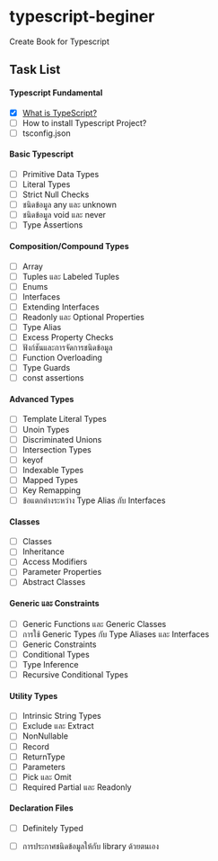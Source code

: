 # typescript-beginer
Create Book for Typescript 

## Task List
#### Typescript Fundamental
- [x] [What is TypeScript?](#)
- [ ] How to install Typescript Project?
- [ ] tsconfig.json

#### Basic Typescript
- [ ] Primitive Data Types
- [ ] Literal Types
- [ ] Strict Null Checks
- [ ] ชนิดข้อมูล any และ unknown
- [ ] ชนิดข้อมูล void และ never
- [ ] Type Assertions

#### Composition/Compound Types
- [ ] Array
- [ ] Tuples และ Labeled Tuples
- [ ] Enums
- [ ] Interfaces
- [ ] Extending Interfaces
- [ ] Readonly และ Optional Properties
- [ ] Type Alias
- [ ] Excess Property Checks
- [ ] ฟังก์ชันและการจัดการชนิดข้อมูล
- [ ] Function Overloading
- [ ] Type Guards
- [ ] const assertions

#### Advanced Types
- [ ] Template Literal Types
- [ ] Unoin Types
- [ ] Discriminated Unions
- [ ] Intersection Types
- [ ] keyof
- [ ] Indexable Types
- [ ] Mapped Types
- [ ] Key Remapping
- [ ] ข้อแตกต่างระหว่าง Type Alias กับ Interfaces

#### Classes
- [ ] Classes
- [ ] Inheritance
- [ ] Access Modifiers
- [ ] Parameter Properties
- [ ] Abstract Classes

#### Generic และ Constraints
- [ ] Generic Functions และ Generic Classes
- [ ] การใช้ Generic Types กับ Type Aliases และ Interfaces
- [ ] Generic Constraints
- [ ] Conditional Types
- [ ] Type Inference
- [ ] Recursive Conditional Types

#### Utility Types
- [ ] Intrinsic String Types
- [ ] Exclude และ Extract
- [ ] NonNullable
- [ ] Record
- [ ] ReturnType
- [ ] Parameters
- [ ] Pick และ Omit
- [ ] Required Partial และ Readonly

#### Declaration Files
- [ ] Definitely Typed
- [ ] การประกาศชนิดข้อมูลให้กับ library ด้วยตนเอง

